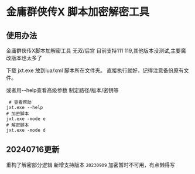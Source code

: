 # 金庸群侠传X 脚本加密解密工具

## 使用办法

金庸群侠传X脚本加解密工具
无双/后宫 
目前支持111 119,其他版本没测试,主要魔改版本也太多了


下载 jxt.exe 放到lua/xml 脚本所在文件夹。 直接执行就好，记得注意备份原有文件。

或者用--help查看高级参数 制定路径/版本/密钥等
 ```shell
  # 查看帮助
 jxt.exe --help 
 # 加密脚本
 jxt.exe -mode e
 # 解密脚本 
 jxt.exe -mode d
 ```
## 20240716更新
重构了解密部分逻辑
新增支持版本 `20230909` 加密暂时不可用，有点懒得写
